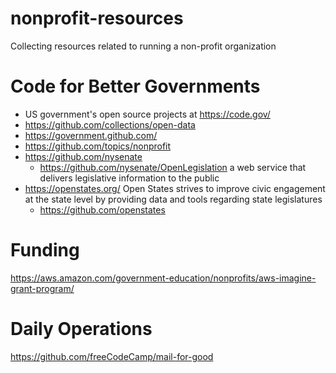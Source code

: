 # nonprofit-resources
Collecting resources related to running a non-profit organization

# Code for Better Governments
  - US government's open source projects at https://code.gov/
  - https://github.com/collections/open-data 
  - https://government.github.com/
  - https://github.com/topics/nonprofit
  - https://github.com/nysenate 
    - https://github.com/nysenate/OpenLegislation  a web service that delivers legislative information to the public
  - https://openstates.org/ Open States strives to improve civic engagement at the state level by providing data and tools regarding state legislatures
    - https://github.com/openstates

# Funding

https://aws.amazon.com/government-education/nonprofits/aws-imagine-grant-program/

# Daily Operations

https://github.com/freeCodeCamp/mail-for-good
